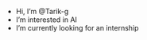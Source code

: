 - Hi, I’m @Tarik-g
- I’m interested in AI
- I’m currently looking for an internship

<!---
Tarik-g/Tarik-g is a ✨ special ✨ repository because its `README.md` (this file) appears on your GitHub profile.
You can click the Preview link to take a look at your changes.
--->
